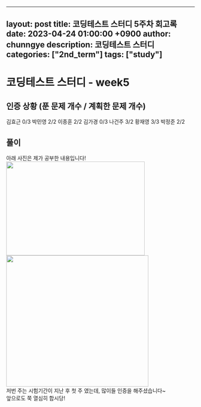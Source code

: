 

---
layout: post
title:  코딩테스트 스터디 5주차 회고록
date: 2023-04-24 01:00:00 +0900
author: chunngye
description: 코딩테스트 스터디
categories: ["2nd_term"]
tags: ["study"]
---

# 코딩테스트 스터디 - week5


## 인증 상황 (푼 문제 개수 / 계획한 문제 개수)
김효근 0/3
박민영 2/2
이종훈 2/2
김가경 0/3
나건주 3/2
황재영 3/3
박정준 2/2
<br>

## 풀이 
아래 사진은 제가 공부한 내용입니다!<br>
<img src="https://user-images.githubusercontent.com/102454078/234277461-ca126349-a659-4a82-83a6-e1e649446852.png" width="370" height="250">
<img src="https://user-images.githubusercontent.com/102454078/234277464-5070ac0e-6ebe-4710-b42b-5b697d832cb1.png" width="380" height="350">
<br>
저번 주는 시험기간이 지난 후 첫 주 였는데, 많이들 인증을 해주셨습니다~<br>
앞으로도 쭉 열심히 합시당!
